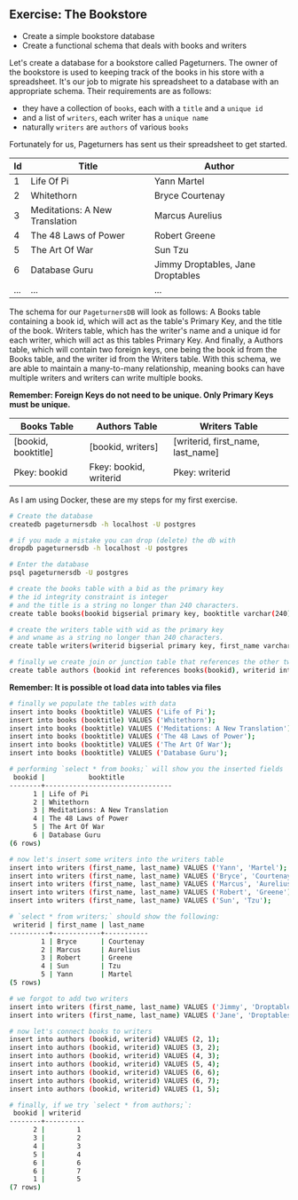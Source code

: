 ## Exercise: The Bookstore

* Create a simple bookstore database
* Create a functional schema that deals with books and writers

Let's create a database for a bookstore called Pageturners. The owner of the bookstore is used to keeping track of the books in his store with a spreadsheet. It's our job to migrate his spreadsheet to a database with an appropriate schema. Their requirements are as follows:

* they have a collection of `books`, each with a `title` and a `unique id`
* and a list of `writers`, each writer has a `unique name`
* naturally `writers` are `authors` of various `books`

Fortunately for us, Pageturners has sent us their spreadsheet to get started.

| Id 	| Title                          	| Author          	                 |
|------	|--------------------------------	|--------------------------------    |
| 1    	| Life Of Pi                     	| Yann Martel     	                 |
| 2    	| Whitethorn                     	| Bryce Courtenay 	                 |
| 3    	| Meditations: A New Translation 	| Marcus Aurelius 	                 |
| 4    	| The 48 Laws of Power           	| Robert Greene   	                 |
| 5    	| The Art Of War                 	| Sun Tzu         	                 |
| 6    	| Database Guru                 	| Jimmy Droptables, Jane Droptables  |
| ...  	| ...                             	| ...            	                 |

The schema for our `PageturnersDB` will look as follows: A Books table containing a book id, which will act as the table's Primary Key, and the title of the book. Writers table, which has the writer's name and a unique id for each writer, which will act as this tables Primary Key. And finally, a Authors table, which will contain two foreign keys, one being the book id from the Books table, and the writer id from the Writers table. With this schema, we are able to maintain a many-to-many relationship, meaning books can have multiple writers and writers can write multiple books. 

**Remember: Foreign Keys do not need to be unique. Only Primary Keys must be unique.**

| Books Table  	      | Authors Table  	         | Writers Table 	                |
|--------------	      |----------------	         |---------------	                |
| [bookid, booktitle] | [bookid, writers]        | [writerid, first_name, last_name]|
| Pkey: bookid    	  | Fkey: bookid, writerid 	 | Pkey: writerid     	            |

As I am using Docker, these are my steps for my first exercise.

```bash
# Create the database
createdb pageturnersdb -h localhost -U postgres

# if you made a mistake you can drop (delete) the db with
dropdb pageturnersdb -h localhost -U postgres

# Enter the database
psql pageturnersdb -U postgres

# create the books table with a bid as the primary key
# the id integrity constraint is integer
# and the title is a string no longer than 240 characters.
create table books(bookid bigserial primary key, booktitle varchar(240));

# create the writers table with wid as the primary key
# and wname as a string no longer than 240 characters.
create table writers(writerid bigserial primary key, first_name varchar(240), last_name varchar(240));

# finally we create join or junction table that references the other two tables
create table authors (bookid int references books(bookid), writerid int references writers(writerid));
```

**Remember: It is possible ot load data into tables via files**

```bash
# finally we populate the tables with data
insert into books (booktitle) VALUES ('Life of Pi');
insert into books (booktitle) VALUES ('Whitethorn');
insert into books (booktitle) VALUES ('Meditations: A New Translation');
insert into books (booktitle) VALUES ('The 48 Laws of Power');
insert into books (booktitle) VALUES ('The Art Of War');
insert into books (booktitle) VALUES ('Database Guru');

# performing `select * from books;` will show you the inserted fields
 bookid |           booktitle            
--------+--------------------------------
      1 | Life of Pi
      2 | Whitethorn
      3 | Meditations: A New Translation
      4 | The 48 Laws of Power
      5 | The Art Of War
      6 | Database Guru
(6 rows)

# now let's insert some writers into the writers table
insert into writers (first_name, last_name) VALUES ('Yann', 'Martel');
insert into writers (first_name, last_name) VALUES ('Bryce', 'Courtenay');
insert into writers (first_name, last_name) VALUES ('Marcus', 'Aurelius');
insert into writers (first_name, last_name) VALUES ('Robert', 'Greene');
insert into writers (first_name, last_name) VALUES ('Sun', 'Tzu');

# `select * from writers;` should show the following:
 writerid | first_name | last_name 
----------+------------+-----------
        1 | Bryce      | Courtenay
        2 | Marcus     | Aurelius
        3 | Robert     | Greene
        4 | Sun        | Tzu
        5 | Yann       | Martel
(5 rows)

# we forgot to add two writers
insert into writers (first_name, last_name) VALUES ('Jimmy', 'Droptables');
insert into writers (first_name, last_name) VALUES ('Jane', 'Droptables');

# now let's connect books to writers
insert into authors (bookid, writerid) VALUES (2, 1);
insert into authors (bookid, writerid) VALUES (3, 2);
insert into authors (bookid, writerid) VALUES (4, 3);
insert into authors (bookid, writerid) VALUES (5, 4);
insert into authors (bookid, writerid) VALUES (6, 6);
insert into authors (bookid, writerid) VALUES (6, 7);
insert into authors (bookid, writerid) VALUES (1, 5);

# finally, if we try `select * from authors;`:
 bookid | writerid 
--------+----------
      2 |        1
      3 |        2
      4 |        3
      5 |        4
      6 |        6
      6 |        7
      1 |        5
(7 rows)
```